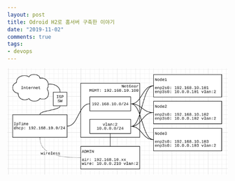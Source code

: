 ```yaml
---
layout: post
title: Odroid H2로 홈서버 구축한 이야기
date: "2019-11-02"
comments: true
tags:
- devops
---
```


![home-servers](/assets/2019-11-02/home-servers.png)
